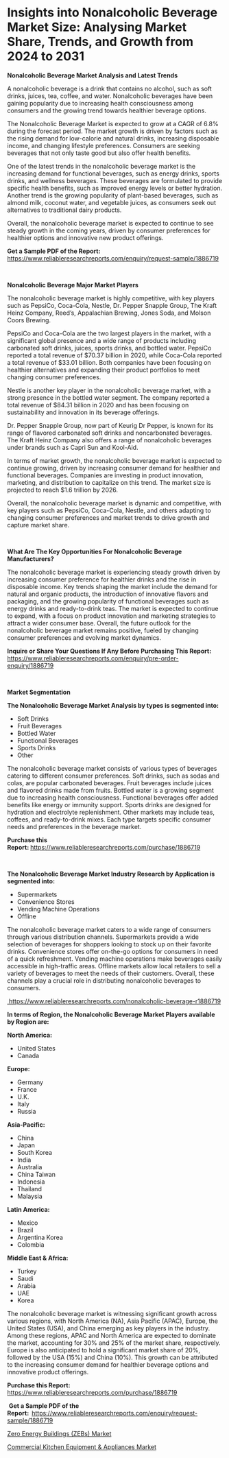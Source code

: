 <p><h1>Insights into Nonalcoholic Beverage Market Size: Analysing Market Share, Trends, and Growth from 2024 to 2031</h1></p><p><strong>Nonalcoholic Beverage Market Analysis and Latest Trends</strong></p>
<p><p>A nonalcoholic beverage is a drink that contains no alcohol, such as soft drinks, juices, tea, coffee, and water. Nonalcoholic beverages have been gaining popularity due to increasing health consciousness among consumers and the growing trend towards healthier beverage options.</p><p>The Nonalcoholic Beverage Market is expected to grow at a CAGR of 6.8% during the forecast period. The market growth is driven by factors such as the rising demand for low-calorie and natural drinks, increasing disposable income, and changing lifestyle preferences. Consumers are seeking beverages that not only taste good but also offer health benefits.</p><p>One of the latest trends in the nonalcoholic beverage market is the increasing demand for functional beverages, such as energy drinks, sports drinks, and wellness beverages. These beverages are formulated to provide specific health benefits, such as improved energy levels or better hydration. Another trend is the growing popularity of plant-based beverages, such as almond milk, coconut water, and vegetable juices, as consumers seek out alternatives to traditional dairy products.</p><p>Overall, the nonalcoholic beverage market is expected to continue to see steady growth in the coming years, driven by consumer preferences for healthier options and innovative new product offerings.</p></p>
<p><strong>Get a Sample PDF of the Report:&nbsp;</strong> <a href="https://www.reliableresearchreports.com/enquiry/request-sample/1886719">https://www.reliableresearchreports.com/enquiry/request-sample/1886719</a></p>
<p>&nbsp;</p>
<p><strong>Nonalcoholic Beverage Major Market Players</strong></p>
<p><p>The nonalcoholic beverage market is highly competitive, with key players such as PepsiCo, Coca-Cola, Nestle, Dr. Pepper Snapple Group, The Kraft Heinz Company, Reed’s, Appalachian Brewing, Jones Soda, and Molson Coors Brewing. </p><p>PepsiCo and Coca-Cola are the two largest players in the market, with a significant global presence and a wide range of products including carbonated soft drinks, juices, sports drinks, and bottled water. PepsiCo reported a total revenue of $70.37 billion in 2020, while Coca-Cola reported a total revenue of $33.01 billion. Both companies have been focusing on healthier alternatives and expanding their product portfolios to meet changing consumer preferences.</p><p>Nestle is another key player in the nonalcoholic beverage market, with a strong presence in the bottled water segment. The company reported a total revenue of $84.31 billion in 2020 and has been focusing on sustainability and innovation in its beverage offerings.</p><p>Dr. Pepper Snapple Group, now part of Keurig Dr Pepper, is known for its range of flavored carbonated soft drinks and noncarbonated beverages. The Kraft Heinz Company also offers a range of nonalcoholic beverages under brands such as Capri Sun and Kool-Aid.</p><p>In terms of market growth, the nonalcoholic beverage market is expected to continue growing, driven by increasing consumer demand for healthier and functional beverages. Companies are investing in product innovation, marketing, and distribution to capitalize on this trend. The market size is projected to reach $1.6 trillion by 2026.</p><p>Overall, the nonalcoholic beverage market is dynamic and competitive, with key players such as PepsiCo, Coca-Cola, Nestle, and others adapting to changing consumer preferences and market trends to drive growth and capture market share.</p></p>
<p>&nbsp;</p>
<p><strong>What Are The Key Opportunities For Nonalcoholic Beverage Manufacturers?</strong></p>
<p><p>The nonalcoholic beverage market is experiencing steady growth driven by increasing consumer preference for healthier drinks and the rise in disposable income. Key trends shaping the market include the demand for natural and organic products, the introduction of innovative flavors and packaging, and the growing popularity of functional beverages such as energy drinks and ready-to-drink teas. The market is expected to continue to expand, with a focus on product innovation and marketing strategies to attract a wider consumer base. Overall, the future outlook for the nonalcoholic beverage market remains positive, fueled by changing consumer preferences and evolving market dynamics.</p></p>
<p><strong>Inquire or Share Your Questions If Any Before Purchasing This Report:</strong> <a href="https://www.reliableresearchreports.com/enquiry/pre-order-enquiry/1886719">https://www.reliableresearchreports.com/enquiry/pre-order-enquiry/1886719</a></p>
<p>&nbsp;</p>
<p><strong>Market Segmentation</strong></p>
<p><strong>The Nonalcoholic Beverage Market Analysis by types is segmented into:</strong></p>
<p><ul><li>Soft Drinks</li><li>Fruit Beverages</li><li>Bottled Water</li><li>Functional Beverages</li><li>Sports Drinks</li><li>Other</li></ul></p>
<p><p>The nonalcoholic beverage market consists of various types of beverages catering to different consumer preferences. Soft drinks, such as sodas and colas, are popular carbonated beverages. Fruit beverages include juices and flavored drinks made from fruits. Bottled water is a growing segment due to increasing health consciousness. Functional beverages offer added benefits like energy or immunity support. Sports drinks are designed for hydration and electrolyte replenishment. Other markets may include teas, coffees, and ready-to-drink mixes. Each type targets specific consumer needs and preferences in the beverage market.</p></p>
<p><strong>Purchase this Report:&nbsp;</strong><a href="https://www.reliableresearchreports.com/purchase/1886719">https://www.reliableresearchreports.com/purchase/1886719</a></p>
<p>&nbsp;</p>
<p><strong>The Nonalcoholic Beverage Market Industry Research by Application is segmented into:</strong></p>
<p><ul><li>Supermarkets</li><li>Convenience Stores</li><li>Vending Machine Operations</li><li>Offline</li></ul></p>
<p><p>The nonalcoholic beverage market caters to a wide range of consumers through various distribution channels. Supermarkets provide a wide selection of beverages for shoppers looking to stock up on their favorite drinks. Convenience stores offer on-the-go options for consumers in need of a quick refreshment. Vending machine operations make beverages easily accessible in high-traffic areas. Offline markets allow local retailers to sell a variety of beverages to meet the needs of their customers. Overall, these channels play a crucial role in distributing nonalcoholic beverages to consumers.</p></p>
<p><a href="https://www.reliableresearchreports.com/nonalcoholic-beverage-r1886719">&nbsp;https://www.reliableresearchreports.com/nonalcoholic-beverage-r1886719</a></p>
<p><strong>In terms of Region, the Nonalcoholic Beverage Market Players available by Region are:</strong></p>
<p>
    <p> <strong> North America: </strong>
        <ul>
            <li>United States</li>
            <li>Canada</li>
        </ul>
        </p> 
    <p> <strong> Europe: </strong>
        <ul>
            <li>Germany</li>
            <li>France</li>
            <li>U.K.</li>
            <li>Italy</li>
            <li>Russia</li>
        </ul>
        </p> 
    <p> <strong> Asia-Pacific: </strong>
        <ul>
            <li>China</li>
            <li>Japan</li>
            <li>South Korea</li>
            <li>India</li>
            <li>Australia</li>
            <li>China Taiwan</li>
            <li>Indonesia</li>
            <li>Thailand</li>
            <li>Malaysia</li>
        </ul>
        </p> 
    <p> <strong> Latin America: </strong>
        <ul>
            <li>Mexico</li>
            <li>Brazil</li>
            <li>Argentina Korea</li>
            <li>Colombia</li>
        </ul>
        </p> 
    <p> <strong> Middle East & Africa: </strong>
        <ul>
            <li>Turkey</li>
            <li>Saudi</li>
            <li>Arabia</li>
            <li>UAE</li>
            <li>Korea</li>
        </ul>
    </p>
    </p>
<p><p>The nonalcoholic beverage market is witnessing significant growth across various regions, with North America (NA), Asia Pacific (APAC), Europe, the United States (USA), and China emerging as key players in the industry. Among these regions, APAC and North America are expected to dominate the market, accounting for 30% and 25% of the market share, respectively. Europe is also anticipated to hold a significant market share of 20%, followed by the USA (15%) and China (10%). This growth can be attributed to the increasing consumer demand for healthier beverage options and innovative product offerings.</p></p>
<p><strong>Purchase this Report: </strong><a href="https://www.reliableresearchreports.com/purchase/1886719">https://www.reliableresearchreports.com/purchase/1886719</a></p>
<p>&nbsp;<strong>Get a Sample PDF of the Report:&nbsp;&nbsp;</strong><a href="https://www.reliableresearchreports.com/enquiry/request-sample/1886719">https://www.reliableresearchreports.com/enquiry/request-sample/1886719</a></p>
<p><strong></strong></p>
<p><p><a href="https://github.com/timmyadtkejs/Market-Research-Report-List-1/blob/main/zero-energy-buildings-zebs-market.md">Zero Energy Buildings (ZEBs) Market</a></p><p><a href="https://github.com/nicolacornish8787/Market-Research-Report-List-1/blob/main/commercial-kitchen-equipment-appliances-market.md">Commercial Kitchen Equipment & Appliances Market</a></p></p>